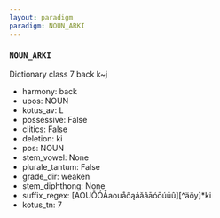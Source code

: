 ```yaml
---
layout: paradigm
paradigm: NOUN_ARKI
---
```

### ` NOUN_ARKI `

Dictionary class 7 back k~j
* harmony: back
* upos: NOUN
* kotus_av: L
* possessive: False
* clitics: False
* deletion: ki
* pos: NOUN
* stem_vowel: None
* plurale_tantum: False
* grade_dir: weaken
* stem_diphthong: None
* suffix_regex: [AOUŌÓÅaouåôąáăâāóōúūû][^äöy]*ki
* kotus_tn: 7
